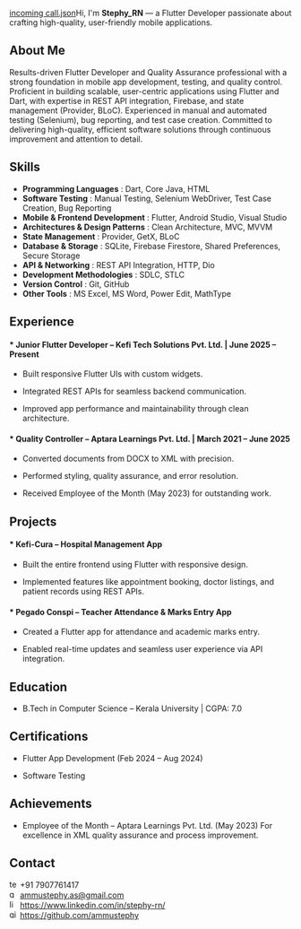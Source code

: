 [incoming call.json](https://github.com/user-attachments/files/22207802/incoming.call.json)Hi, I'm **Stephy_RN** — a Flutter Developer passionate about crafting high-quality, user-friendly mobile applications.

## About Me

Results-driven Flutter Developer and Quality Assurance professional with a strong foundation in mobile app development, testing, and quality control. Proficient in building scalable, user-centric applications using Flutter and Dart, with expertise in REST API integration, Firebase, and state management (Provider, BLoC). Experienced in manual and automated testing (Selenium), bug reporting, and test case creation. Committed to delivering high-quality, efficient software solutions through continuous improvement and attention to detail.

## Skills

* **Programming Languages** : Dart, Core Java, HTML
* **Software Testing** : Manual Testing, Selenium WebDriver, Test Case Creation, Bug Reporting
* **Mobile & Frontend Development** : Flutter, Android Studio, Visual Studio
* **Architectures & Design Patterns** : Clean Architecture, MVC, MVVM
* **State Management** : Provider, GetX, BLoC
* **Database & Storage** : SQLite, Firebase Firestore, Shared Preferences, Secure Storage
* **API & Networking** : REST API Integration, HTTP, Dio
* **Development Methodologies** : SDLC, STLC
* **Version Control** : Git, GitHub
* **Other Tools** : MS Excel, MS Word, Power Edit, MathType


## Experience

#### * **Junior Flutter Developer – Kefi Tech Solutions Pvt. Ltd.** | June 2025 – Present

* Built responsive Flutter UIs with custom widgets.

* Integrated REST APIs for seamless backend communication.

* Improved app performance and maintainability through clean architecture.

#### * **Quality Controller – Aptara Learnings Pvt. Ltd.** | March 2021 – June 2025

* Converted documents from DOCX to XML with precision.

* Performed styling, quality assurance, and error resolution.

* Received Employee of the Month (May 2023) for outstanding work.


## Projects

#### * Kefi-Cura – Hospital Management App

* Built the entire frontend using Flutter with responsive design.

* Implemented features like appointment booking, doctor listings, and patient records using REST APIs.

#### * Pegado Conspi – Teacher Attendance & Marks Entry App

* Created a Flutter app for attendance and academic marks entry.

* Enabled real-time updates and seamless user experience via API integration.


## Education

* B.Tech in Computer Science – Kerala University | CGPA: 7.0

## Certifications

* Flutter App Development (Feb 2024 – Aug 2024)

* Software Testing

## Achievements

* Employee of the Month – Aptara Learnings Pvt. Ltd. (May 2023) For excellence in XML quality assurance and process improvement.

## Contact

<img width="15" height="15" alt="telephone" src="https://github.com/user-attachments/assets/7617fe8e-cb5c-4636-adee-f88c18f6aa36"/> +91 7907761417  
<img width="15" height="15" alt="gmail" src="https://github.com/user-attachments/assets/06e9191a-4394-4c50-8abf-d3a71bcc8a26"/> ammustephy.as@gmail.com  
<img width="15" height="15" alt="linkedin" src="https://github.com/user-attachments/assets/58abf41d-5afb-4bb6-b8a4-ddfb38644009"/> https://www.linkedin.com/in/stephy-rn/  
<img width="15" height="15" alt="github (1)" src="https://github.com/user-attachments/assets/1a5d2c28-755b-44ed-a73a-b6465aa1da64"/> https://github.com/ammustephy

